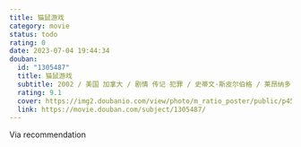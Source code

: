 ```yaml
---
title: 猫鼠游戏
category: movie
status: todo
rating: 0
date: 2023-07-04 19:44:34
douban:
  id: "1305487"
  title: 猫鼠游戏
  subtitle: 2002 / 美国 加拿大 / 剧情 传记 犯罪 / 史蒂文·斯皮尔伯格 / 莱昂纳多·迪卡普里奥 汤姆·汉克斯
  rating: 9.1
  cover: https://img2.doubanio.com/view/photo/m_ratio_poster/public/p453924541.jpg
  link: https://movie.douban.com/subject/1305487/
---
```


Via recommendation 